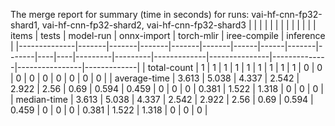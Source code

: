 The merge report for summary (time in seconds) for runs: vai-hf-cnn-fp32-shard1, vai-hf-cnn-fp32-shard2, vai-hf-cnn-fp32-shard3
|              |       |       |       |       |       |      |      |       |       |    |    |   items |   tests |   model-run |   onnx-import |   torch-mlir |   iree-compile |   inference |
|--------------|-------|-------|-------|-------|-------|------|------|-------|-------|----|----|---------|---------|-------------|---------------|--------------|----------------|-------------|
| total-count  | 1     | 1     | 1     | 1     | 1     | 1    | 1    | 1     | 1     |  0 |  0 |       0 |   0     |       0     |         0     |            0 |              0 |           0 |
| average-time | 3.613 | 5.038 | 4.337 | 2.542 | 2.922 | 2.56 | 0.69 | 0.594 | 0.459 |  0 |  0 |       0 |   0.381 |       1.522 |         1.318 |            0 |              0 |           0 |
| median-time  | 3.613 | 5.038 | 4.337 | 2.542 | 2.922 | 2.56 | 0.69 | 0.594 | 0.459 |  0 |  0 |       0 |   0.381 |       1.522 |         1.318 |            0 |              0 |           0 |
